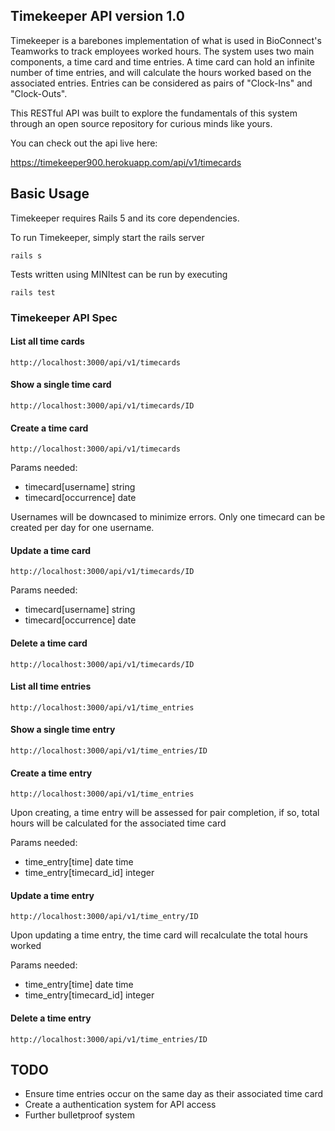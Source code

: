 Timekeeper API version 1.0
-----------

Timekeeper is a barebones implementation of what is used in BioConnect's Teamworks to track employees worked hours. The system uses two main components, a time card and time entries. A time card can hold an infinite number of time entries, and will calculate the hours worked based on the associated entries. Entries can be considered as pairs of "Clock-Ins" and "Clock-Outs".

This RESTful API was built to explore the fundamentals of this system through an open source repository for curious minds like yours.

You can check out the api live here:

https://timekeeper900.herokuapp.com/api/v1/timecards

Basic Usage
-----------

Timekeeper requires Rails 5 and its core dependencies.

To run Timekeeper, simply start the rails server

`rails s `

Tests written using MINItest can be run by executing

`rails test`
 
### Timekeeper API Spec

#### List all time cards

` http://localhost:3000/api/v1/timecards `

#### Show a single time card

` http://localhost:3000/api/v1/timecards/ID `

#### Create a time card

` http://localhost:3000/api/v1/timecards `

Params needed:
- timecard[username] string
- timecard[occurrence] date

Usernames will be downcased to minimize errors. Only one timecard can be created per day for one username.

#### Update a time card

` http://localhost:3000/api/v1/timecards/ID `

Params needed:
- timecard[username] string
- timecard[occurrence] date

#### Delete a time card

` http://localhost:3000/api/v1/timecards/ID `

#### List all time entries

` http://localhost:3000/api/v1/time_entries `

#### Show a single time entry

` http://localhost:3000/api/v1/time_entries/ID `

#### Create a time entry

` http://localhost:3000/api/v1/time_entries `

Upon creating, a time entry will be assessed for pair completion, if so, total hours will be calculated for the associated time card

Params needed:
- time_entry[time] date time
- time_entry[timecard_id] integer

#### Update a time entry

` http://localhost:3000/api/v1/time_entry/ID `

Upon updating a time entry, the time card will recalculate the total hours worked

Params needed:
- time_entry[time] date time
- time_entry[timecard_id] integer

#### Delete a time entry

` http://localhost:3000/api/v1/time_entries/ID `

TODO
----

- Ensure time entries occur on the same day as their associated time card
- Create a authentication system for API access
- Further bulletproof system
